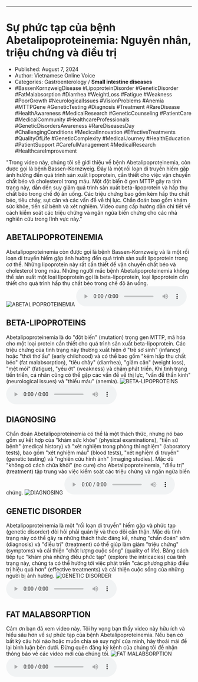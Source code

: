 
---

# Sự phức tạp của bệnh Abetalipoproteinemia: Nguyên nhân, triệu chứng và điều trị

- Published: August 7, 2024
- Author: Vietnamese Online Voice
- Categories: Gastroenterology / **Small intestine diseases**
- #BassenKornzweigDisease #LipoproteinDisorder #GeneticDisorder #FatMalabsorption #Diarrhea #WeightLoss #Fatigue #Weakness #PoorGrowth #NeurologicalIssues #VisionProblems #Anemia #MTTPGene #GeneticTesting #Diagnosis #Treatment #RareDisease #HealthAwareness #MedicalResearch #GeneticCounseling #PatientCare #MedicalCommunity #HealthcareProfessionals #GeneticDisordersAwareness #RareDiseasesDay #ChallengingConditions #MedicalInnovation #EffectiveTreatments #QualityOfLife #GeneticComplexity #MedicalJourney #HealthEducation #PatientSupport #CarefulManagement #MedicalResearch #HealthcareImprovement

"Trong video này, chúng tôi sẽ giới thiệu về bệnh Abetalipoproteinemia, còn được gọi là bệnh Bassen-Kornzweig. Đây là một rối loạn di truyền hiếm gặp ảnh hưởng đến quá trình sản xuất lipoprotein, cần thiết cho việc vận chuyển chất béo và cholesterol trong máu. Một đột biến ở gen MTTP gây ra tình trạng này, dẫn đến suy giảm quá trình sản xuất beta-lipoprotein và hấp thụ chất béo trong chế độ ăn uống. Các triệu chứng bao gồm kém hấp thu chất béo, tiêu chảy, sụt cân và các vấn đề về thị lực. Chẩn đoán bao gồm khám sức khỏe, tiền sử bệnh và xét nghiệm. Video cung cấp hướng dẫn chi tiết về cách kiểm soát các triệu chứng và ngăn ngừa biến chứng cho các nhà nghiên cứu trong lĩnh vực này."


## ABETALIPOPROTEINEMIA

Abetalipoproteinemia còn được gọi là bệnh Bassen-Kornzweig và là một rối loạn di truyền hiếm gặp ảnh hưởng đến quá trình sản xuất lipoprotein trong cơ thể. Những lipoprotein này rất cần thiết để vận chuyển chất béo và cholesterol trong máu. Những người mắc bệnh Abetalipoproteinemia không thể sản xuất một loại lipoprotein gọi là beta-lipoprotein, loại lipoprotein cần thiết cho quá trình hấp thụ chất béo trong chế độ ăn uống.
![ABETALIPOPROTEINEMIA](https://http-archiver-apis-production-80.schnworks.com/storage/images/transitions/2024-08-07/transition--34334151034-Montserrat-ExtraBold-004895.jpg)
<audio controls>
    <source src="https://http-archiver-apis-production-80.schnworks.com/storage/storage/audio/file-45780293200.mp3" type="audio/mpeg">
</audio>



## BETA-LIPOPROTEINS

Abetalipoproteinemia là do "đột biến" (mutation) trong gen MTTP, mã hóa cho một loại protein cần thiết cho quá trình sản xuất beta-lipoprotein. Các triệu chứng của tình trạng này thường xuất hiện ở "trẻ sơ sinh" (infancy) hoặc "thời thơ ấu" (early childhood) và có thể bao gồm "kém hấp thu chất béo" (fat malabsorption), "tiêu chảy" (diarrhea), "giảm cân" (weight loss), "mệt mỏi" (fatigue), "yếu ớt" (weakness) và chậm phát triển. Khi tình trạng tiến triển, cá nhân cũng có thể gặp các vấn đề về thị lực, "vấn đề thần kinh" (neurological issues) và "thiếu máu" (anemia).
![BETA-LIPOPROTEINS](https://http-archiver-apis-production-80.schnworks.com/storage/images/transitions/2024-08-07/transition-5106751763-Montserrat-Black-303F9F.jpg)
<audio controls>
    <source src="https://http-archiver-apis-production-80.schnworks.com/storage/storage/audio/file-32804255601.mp3" type="audio/mpeg">
</audio>



## DIAGNOSING

Chẩn đoán Abetalipoproteinemia có thể là một thách thức, nhưng nó bao gồm sự kết hợp của "khám sức khỏe" (physical examinations), "tiền sử bệnh" (medical history) và "xét nghiệm trong phòng thí nghiệm" (laboratory tests), bao gồm "xét nghiệm máu" (blood tests), "xét nghiệm di truyền" (genetic testing) và "nghiên cứu hình ảnh" (imaging studies). Mặc dù "không có cách chữa khỏi" (no cure) cho Abetalipoproteinemia, "điều trị" (treatment) tập trung vào việc kiểm soát các triệu chứng và ngăn ngừa biến chứng.
![DIAGNOSING](https://http-archiver-apis-production-80.schnworks.com/storage/images/transitions/2024-08-07/transition-8544731506-Montserrat-Medium-9C27B0.jpg)
<audio controls>
    <source src="https://http-archiver-apis-production-80.schnworks.com/storage/storage/audio/file-10013045966.mp3" type="audio/mpeg">
</audio>



## GENETIC DISORDER

Abetalipoproteinemia là một "rối loạn di truyền" hiếm gặp và phức tạp (genetic disorder) đòi hỏi phải quản lý và theo dõi cẩn thận. Mặc dù tình trạng này có thể gây ra những thách thức đáng kể, nhưng "chẩn đoán" sớm (diagnosis) và "điều trị" (treatment) có thể giúp làm giảm "triệu chứng" (symptoms) và cải thiện "chất lượng cuộc sống" (quality of life). Bằng cách tiếp tục "khám phá những điều phức tạp" (explore the intricacies) của tình trạng này, chúng ta có thể hướng tới việc phát triển "các phương pháp điều trị hiệu quả hơn" (effective treatments) và cải thiện cuộc sống của những người bị ảnh hưởng.
![GENETIC DISORDER](https://http-archiver-apis-production-80.schnworks.com/storage/images/transitions/2024-08-07/transition--6236174927-Montserrat-Regular-4A148C.jpg)
<audio controls>
    <source src="https://http-archiver-apis-production-80.schnworks.com/storage/storage/audio/file-12327082534.mp3" type="audio/mpeg">
</audio>



## FAT MALABSORPTION

Cảm ơn bạn đã xem video này. Tôi hy vọng bạn thấy video này hữu ích và hiểu sâu hơn về sự phức tạp của bệnh Abetalipoproteinemia. Nếu bạn có bất kỳ câu hỏi nào hoặc muốn chia sẻ suy nghĩ của mình, hãy thoải mái để lại bình luận bên dưới. Đừng quên đăng ký kênh của chúng tôi để nhận thông báo về các video mới của chúng tôi.
![FAT MALABSORPTION](https://http-archiver-apis-production-80.schnworks.com/storage/images/transitions/2024-08-07/transition--702323649-Montserrat-SemiBold-303F9F.jpg)
<audio controls>
    <source src="https://http-archiver-apis-production-80.schnworks.com/storage/storage/audio/file-26730058642.mp3" type="audio/mpeg">
</audio>

